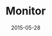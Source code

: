 ---
title: Monitor
description: I designed the main website and icon set for the movie called Monitor.
client: RAI
skills:
  - User Interface
  - Interaction Design
date: 2015-05-28
layout: work
permalink: false
---